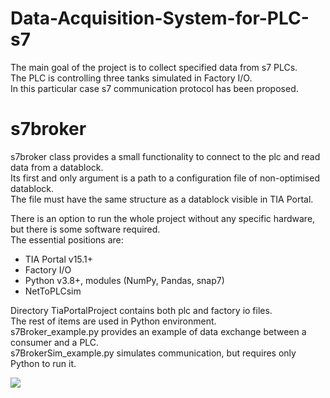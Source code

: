 # Data-Acquisition-System-for-PLC-s7

The main goal of the project is to collect specified data from s7 PLCs.<br />
The PLC is controlling three tanks simulated in Factory I/O.<br />
In this particular case s7 communication protocol has been proposed.<br />

# s7broker

s7broker class provides a small functionality to connect to the plc
and read data from a datablock.<br /> Its first and only argument is
a path to a configuration file of non-optimised datablock.<br /> The file must
have the same structure as a datablock visible in TIA Portal.

There is an option to run the whole project without any specific hardware,<br />
but there is some software required.<br />
The essential positions are:
- TIA Portal v15.1+
- Factory I/O
- Python v3.8+, modules (NumPy, Pandas, snap7)
- NetToPLCsim

Directory TiaPortalProject contains both plc and factory io files.<br />
The rest of items are used in Python environment.<br />
s7Broker_example.py provides an example of data exchange between a consumer and a PLC.<br />
s7BrokerSim_example.py simulates communication, but requires only Python to run it.<br />

![](https://github.com/schneiderautomatyka/Data-Acquisition-System-for-PLC-s7/blob/main/Icons/imgs/app.png)


